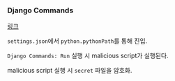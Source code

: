 ### Django Commands

[링크](https://marketplace.visualstudio.com/items?itemName=MaxChamps.django-commands)

`settings.json`에서 `python.pythonPath`를 통해 진입.

`Django Commands: Run` 실행 시 malicious script가 실행된다.

malicious script 실행 시 `secret` 파일을 암호화.

